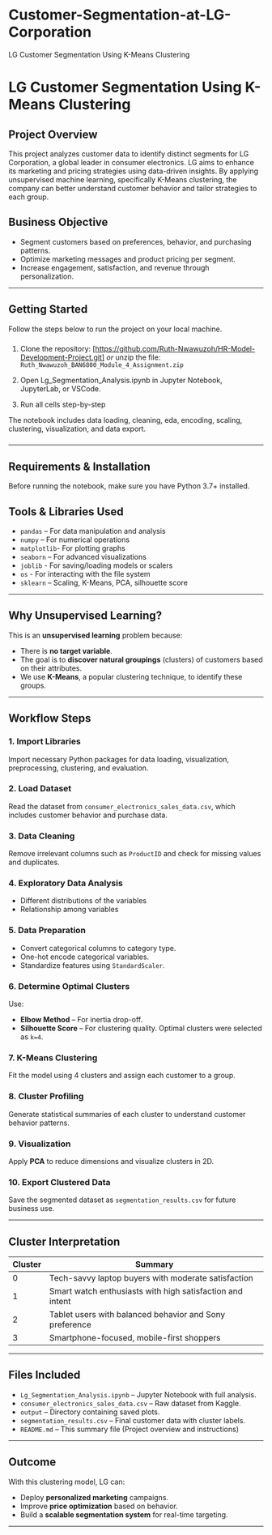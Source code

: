 # Customer-Segmentation-at-LG-Corporation
LG Customer Segmentation Using K-Means Clustering
# LG Customer Segmentation Using K-Means Clustering

## Project Overview

This project analyzes customer data to identify distinct segments for LG Corporation, a global leader in consumer electronics. LG aims to enhance its marketing and pricing strategies using data-driven insights. By applying unsupervised machine learning, specifically K-Means clustering, the company can better understand customer behavior and tailor strategies to each group.

## Business Objective

- Segment customers based on preferences, behavior, and purchasing patterns.
- Optimize marketing messages and product pricing per segment.
- Increase engagement, satisfaction, and revenue through personalization.

---

## Getting Started

Follow the steps below to run the project on your local machine.

### 

1. Clone the repository: 
[https://github.com/Ruth-Nwawuzoh/HR-Model-Development-Project.git]
*or* unzip the file:  
   `Ruth_Nwawuzoh_BAN6800_Module_4_Assignment.zip`

2. Open Lg_Segmentation_Analysis.ipynb in Jupyter Notebook, JupyterLab, or VSCode.

3. Run all cells step-by-step 

The notebook includes data loading, cleaning, eda, encoding, scaling, clustering, visualization, and data export.
###
---

##  Requirements & Installation
Before running the notebook, make sure you have Python 3.7+ installed. 

## Tools & Libraries Used

- `pandas` – For data manipulation and analysis
- `numpy` – For numerical operations
- `matplotlib`- For plotting graphs
- `seaborn` – For advanced visualizations
- `joblib` - For saving/loading models or scalers
- `os` - For interacting with the file system
- `sklearn` – Scaling, K-Means, PCA, silhouette score

---

## Why Unsupervised Learning?

This is an **unsupervised learning** problem because:
- There is **no target variable**.
- The goal is to **discover natural groupings** (clusters) of customers based on their attributes.
- We use **K-Means**, a popular clustering technique, to identify these groups.

---

## Workflow Steps

### 1. **Import Libraries**
Import necessary Python packages for data loading, visualization, preprocessing, clustering, and evaluation.

### 2. **Load Dataset**
Read the dataset from `consumer_electronics_sales_data.csv`, which includes customer behavior and purchase data.

### 3. **Data Cleaning**
Remove irrelevant columns such as `ProductID` and check for missing values and duplicates.

### 4. **Exploratory Data Analysis**
- Different distributions of the variables
- Relationship among variables

### 5. **Data Preparation**
- Convert categorical columns to category type.
- One-hot encode categorical variables.
- Standardize features using `StandardScaler`.

### 6. **Determine Optimal Clusters**
Use:
- **Elbow Method** – For inertia drop-off.
- **Silhouette Score** – For clustering quality.
Optimal clusters were selected as `k=4`.

### 7. **K-Means Clustering**
Fit the model using 4 clusters and assign each customer to a group.

### 8. **Cluster Profiling**
Generate statistical summaries of each cluster to understand customer behavior patterns.

### 9. **Visualization**
Apply **PCA** to reduce dimensions and visualize clusters in 2D.

### 10. **Export Clustered Data**
Save the segmented dataset as `segmentation_results.csv` for future business use.

---

## Cluster Interpretation


| Cluster | Summary                                                  |
|---------|----------------------------------------------------------|
|    0    | Tech-savvy laptop buyers with moderate satisfaction      |
|    1    | Smart watch enthusiasts with high satisfaction and intent|
|    2    | Tablet users with balanced behavior and Sony preference  |
|    3    | Smartphone-focused, mobile-first shoppers                | 


---

## Files Included

- `Lg_Segmentation_Analysis.ipynb` – Jupyter Notebook with full analysis.
- `consumer_electronics_sales_data.csv` – Raw dataset from Kaggle.
- `output` – Directory containing saved plots.
- `segmentation_results.csv` – Final customer data with cluster labels.
- `README.md` – This summary file (Project overview and instructions)

---

## Outcome

With this clustering model, LG can:
- Deploy **personalized marketing** campaigns.
- Improve **price optimization** based on behavior.
- Build a **scalable segmentation system** for real-time targeting.

---

